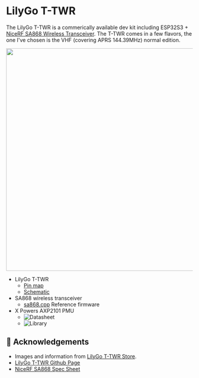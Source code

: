 # LilyGo T-TWR

The LilyGo T-TWR is a commerically available dev kit including ESP32S3 + [NiceRF SA868 Wireless Transceiver](https://www.nicerf.com/walkie-talkie-module/2w-embedded-walkie-talkie-module-sa868.html).  The T-TWR comes in a few flavors, the one I've chosen is the VHF (covering APRS 144.39MHz) normal edition. 
<p align="center">
  <img src="https://github.com/stephanelsmith/micro-aprs/blob/master/docs/upy/lilygottwr/T-TWR_Plus_600x600.webp?raw=true" alt="" width="600"/>
</p>

- LilyGo T-TWR
  - [Pin map](https://github.com/Xinyuan-LilyGO/T-TWR/blob/master/lib/LilyGo_TWR_Library/src/utilities.h)
  - [Schematic](https://github.com/Xinyuan-LilyGO/T-TWR/blob/master/schematic/T-TWR-Plus_Rev2.0.pdf)
- SA868 wireless transceiver
  - [sa868.cpp](https://github.com/Xinyuan-LilyGO/T-TWR/blob/master/lib/LilyGo_TWR_Library/src/sa868.cpp) Reference firmware
- X Powers AXP2101 PMU
  - ![Datasheet](https://www.lcsc.com/datasheet/lcsc_datasheet_2305060916_X-Powers-Tech-AXP2101_C3036461.pdf')
  - ![Library](https://github.com/lewisxhe/XPowersLib) 

## :raised_hands: Acknowledgements
- Images and information from [LilyGo T-TWR Store](https://www.lilygo.cc/products/t-twr-plus?srsltid=AfmBOooEmV2bkOz1-0ceEJCwkFkITOXYzLGBPkWvyBfF2cm7XqGT4BYH).
- [LilyGo T-TWR Github Page](https://github.com/Xinyuan-LilyGO/T-TWR)
- [NiceRF SA868 Spec Sheet](SA868.pdf)

